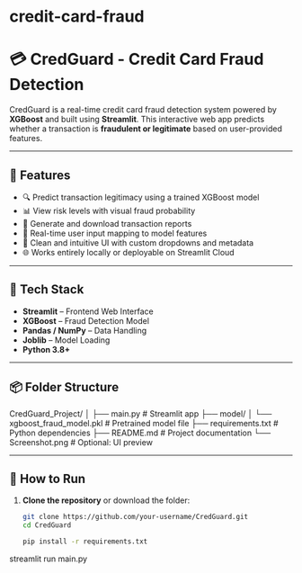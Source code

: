 # credit-card-fraud
# 💳 CredGuard - Credit Card Fraud Detection

CredGuard is a real-time credit card fraud detection system powered by **XGBoost** and built using **Streamlit**. This interactive web app predicts whether a transaction is **fraudulent or legitimate** based on user-provided features.

---

## 🚀 Features

- 🔍 Predict transaction legitimacy using a trained XGBoost model
- 📊 View risk levels with visual fraud probability
- 📄 Generate and download transaction reports
- 🧠 Real-time user input mapping to model features
- 🎨 Clean and intuitive UI with custom dropdowns and metadata
- 🌐 Works entirely locally or deployable on Streamlit Cloud

---

## 🧠 Tech Stack

- **Streamlit** – Frontend Web Interface
- **XGBoost** – Fraud Detection Model
- **Pandas / NumPy** – Data Handling
- **Joblib** – Model Loading
- **Python 3.8+**

---

## 📦 Folder Structure

CredGuard_Project/
│
├── main.py # Streamlit app
├── model/
│ └── xgboost_fraud_model.pkl # Pretrained model file
├── requirements.txt # Python dependencies
├── README.md # Project documentation
└── Screenshot.png # Optional: UI preview


---

## 🧪 How to Run

1. **Clone the repository** or download the folder:

   ```bash
   git clone https://github.com/your-username/CredGuard.git
   cd CredGuard

   pip install -r requirements.txt
streamlit run main.py
